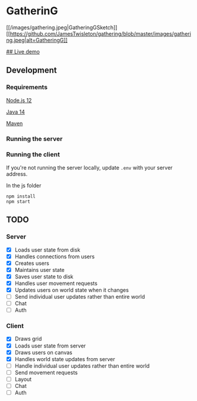 # GatherinG
[[/images/gathering.jpeg|GatheringGSketch]]
[[https://github.com/JamesTwisleton/gathering/blob/master/images/gathering.jpeg|alt=GatheringG]]

[## Live demo](http://64.227.45.141:3000/gathering)

## Development
### Requirements
[Node.js 12](https://nodejs.org/en/download/)

[Java 14](https://www.oracle.com/java/technologies/javase/jdk14-archive-downloads.html)

[Maven](https://maven.apache.org/download.cgi)
### Running the server
### Running the client
If you're not running the server locally, update `.env` with your server address.

In the js folder
```node
npm install
npm start
```
## TODO
### Server
- [x] Loads user state from disk
- [x] Handles connections from users
- [x] Creates users
- [x] Maintains user state
- [x] Saves user state to disk
- [x] Handles user movement requests
- [x] Updates users on world state when it changes
- [ ] Send individual user updates rather than entire world
- [ ] Chat
- [ ] Auth
### Client
- [x] Draws grid
- [x] Loads user state from server
- [x] Draws users on canvas
- [x] Handles world state updates from server
- [ ] Handle individual user updates rather than entire world
- [ ] Send movement requests
- [ ] Layout
- [ ] Chat
- [ ] Auth